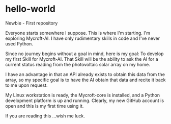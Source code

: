 # hello-world
Newbie - First repository

Everyone starts somewhere I suppose. This is where I'm starting. I'm exploring Mycroft-AI.
I have only rudimentary skills in code and I've never used Python.

Since no journey begins without a goal in mind, here is my goal: To develop my first Skill for Mycroft-AI.
That Skill will be the ability to ask the AI for a current status reading from the photovoltaic solar array on my home.

I have an advantage in that an API already exists to obtain this data from the array, so my specific goal is to have the AI obtain that data and recite it back to me upon request.

My Linux workstation is ready, the Mycroft-core is installed, and a Python development platform is up and running. Clearly, my new GitHub account is open and this is my first time using it.

If you are reading this ...wish me luck.
